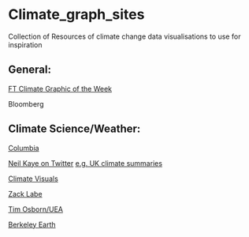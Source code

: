 # Climate_graph_sites
Collection of Resources of climate change data visualisations to use for inspiration

## General:

[FT Climate Graphic of the Week](https://www.ft.com/climate-capital)

Bloomberg

## Climate Science/Weather:

[Columbia](http://www.columbia.edu/~mhs119/)

[Neil Kaye on Twitter](https://mobile.twitter.com/neilrkaye) [e.g. UK climate summaries](https://mobile.twitter.com/neilrkaye/status/1466062436415512583)

[Climate Visuals](https://ed-hawkins.github.io/climate-visuals/)

[Zack Labe](https://zacklabe.com/arctic-sea-ice-figures/)

[Tim Osborn/UEA](https://crudata.uea.ac.uk/~timo/diag/tempdiag.htm)

[Berkeley Earth](http://berkeleyearth.org/data-visualization/)

